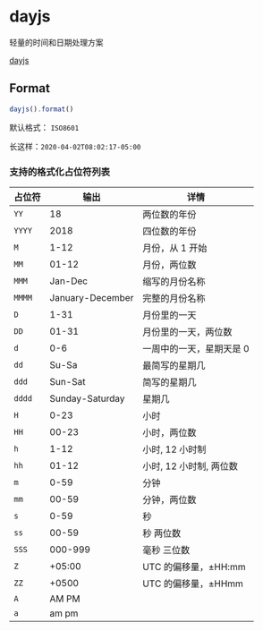 # dayjs

轻量的时间和日期处理方案

[dayjs](https://dayjs.gitee.io/zh-CN/)

## Format

```js
dayjs().format()
```

默认格式： `ISO8601`

长这样：`2020-04-02T08:02:17-05:00`

### 支持的格式化占位符列表

| 占位符 | 输出             | 详情                     |
| ------ | ---------------- | ------------------------ |
| `YY`   | 18               | 两位数的年份             |
| `YYYY` | 2018             | 四位数的年份             |
| `M`    | 1-12             | 月份，从 1 开始          |
| `MM`   | 01-12            | 月份，两位数             |
| `MMM`  | Jan-Dec          | 缩写的月份名称           |
| `MMMM` | January-December | 完整的月份名称           |
| `D`    | 1-31             | 月份里的一天             |
| `DD`   | 01-31            | 月份里的一天，两位数     |
| `d`    | 0-6              | 一周中的一天，星期天是 0 |
| `dd`   | Su-Sa            | 最简写的星期几           |
| `ddd`  | Sun-Sat          | 简写的星期几             |
| `dddd` | Sunday-Saturday  | 星期几                   |
| `H`    | 0-23             | 小时                     |
| `HH`   | 00-23            | 小时，两位数             |
| `h`    | 1-12             | 小时, 12 小时制          |
| `hh`   | 01-12            | 小时, 12 小时制, 两位数  |
| `m`    | 0-59             | 分钟                     |
| `mm`   | 00-59            | 分钟，两位数             |
| `s`    | 0-59             | 秒                       |
| `ss`   | 00-59            | 秒 两位数                |
| `SSS`  | 000-999          | 毫秒 三位数              |
| `Z`    | +05:00           | UTC 的偏移量，±HH:mm     |
| `ZZ`   | +0500            | UTC 的偏移量，±HHmm      |
| `A`    | AM PM            |                          |
| `a`    | am pm            |                          |
